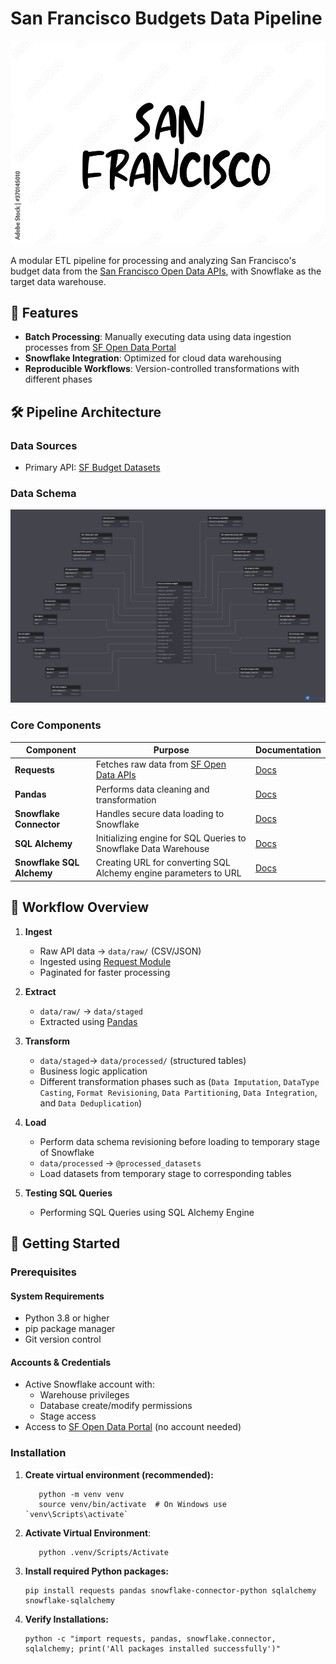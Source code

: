 # San Francisco Budgets Data Pipeline  

![San Francisco](docs/images/san_francisco.jpg)  

A modular ETL pipeline for processing and analyzing San Francisco's budget data from the [San Francisco Open Data APIs](https://datasf.org/opendata/), with Snowflake as the target data warehouse.

## 📌 Features
- **Batch Processing**: Manually executing data using data ingestion processes from [SF Open Data Portal](https://data.sfgov.org/)
- **Snowflake Integration**: Optimized for cloud data warehousing
- **Reproducible Workflows**: Version-controlled transformations with different phases

## 🛠️ Pipeline Architecture  

### Data Sources
- Primary API: [SF Budget Datasets](https://data.sfgov.org/City-Management-and-Ethics/Budget/xdgd-c79v)

### Data Schema
![Snowflake Data Warehouse Star Schema](docs/schema/san_francisco_budget_data_data_warehouse_star_schema.png)

### Core Components
| Component               | Purpose                                                                      | Documentation |
|-------------------------|------------------------------------------------------------------------------|---------------|
| **Requests**            | Fetches raw data from [SF Open Data APIs](https://dev.socrata.com/foundry/data.sfgov.org) | [Docs](https://requests.readthedocs.io/) |
| **Pandas**              | Performs data cleaning and transformation                                    | [Docs](https://pandas.pydata.org/docs/) |
| **Snowflake Connector** | Handles secure data loading to Snowflake                                     | [Docs](https://docs.snowflake.com/en/user-guide/python-connector.html) |
| **SQL Alchemy**         | Initializing engine for SQL Queries to Snowflake Data Warehouse              | [Docs](https://docs.sqlalchemy.org/en/20/intro.html) |
| **Snowflake SQL Alchemy** | Creating URL for converting SQL Alchemy engine parameters to URL           | [Docs](https://docs.snowflake.com/en/developer-guide/python-connector/sqlalchemy) |

## 🔄 Workflow Overview
1. **Ingest**
   - Raw API data → `data/raw/` (CSV/JSON)
   - Ingested using [Request Module](https://requests.readthedocs.io/)
   - Paginated for faster processing

1. **Extract**  
   - `data/raw/` → `data/staged`
   - Extracted using [Pandas](https://pandas.pydata.org/docs/)

2. **Transform**  
   - `data/staged`→ `data/processed/` (structured tables)
   - Business logic application
   - Different transformation phases such as (`Data Imputation`, `DataType Casting`, `Format Revisioning`, `Data Partitioning`, `Data Integration`, and `Data Deduplication`)

3. **Load**
   - Perform data schema revisioning before loading to temporary stage of Snowflake
   - `data/processed` → `@processed_datasets`
   - Load datasets from temporary stage to corresponding tables

4. **Testing SQL Queries**
   - Performing SQL Queries using SQL Alchemy Engine

## 🚀 Getting Started

### Prerequisites

#### System Requirements
- Python 3.8 or higher
- pip package manager
- Git version control

#### Accounts & Credentials
- Active Snowflake account with:
  - Warehouse privileges
  - Database create/modify permissions
  - Stage access
- Access to [SF Open Data Portal](https://data.sfgov.org/) (no account needed)

### Installation

1. **Create virtual environment (recommended):**
   ```
      python -m venv venv
      source venv/bin/activate  # On Windows use `venv\Scripts\activate`
   ```

2. **Activate Virtual Environment**:
   ```
      python .venv/Scripts/Activate
   ```

3. **Install required Python packages:**
   ```
   pip install requests pandas snowflake-connector-python sqlalchemy snowflake-sqlalchemy
   ```

4. **Verify Installations:**
   ```
   python -c "import requests, pandas, snowflake.connector, sqlalchemy; print('All packages installed successfully')"
   ```